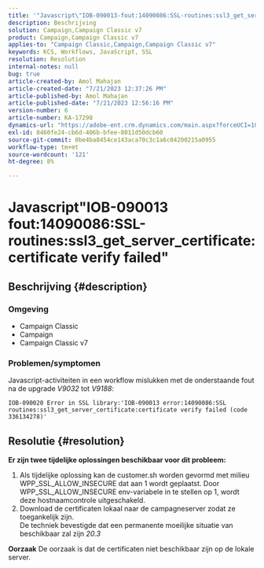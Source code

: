 ```yaml
---
title: '"Javascript\"IOB-090013-fout:14090086:SSL-routines:ssl3_get_server_certificate:certificaatverificatie mislukt\"'
description: Beschrijving
solution: Campaign,Campaign Classic v7
product: Campaign,Campaign Classic v7
applies-to: "Campaign Classic,Campaign,Campaign Classic v7"
keywords: KCS, Workflows, JavaScript, SSL
resolution: Resolution
internal-notes: null
bug: true
article-created-by: Amol Mahajan
article-created-date: "7/21/2023 12:37:26 PM"
article-published-by: Amol Mahajan
article-published-date: "7/21/2023 12:56:16 PM"
version-number: 6
article-number: KA-17298
dynamics-url: "https://adobe-ent.crm.dynamics.com/main.aspx?forceUCI=1&pagetype=entityrecord&etn=knowledgearticle&id=2e1e1457-c327-ee11-9966-6045bd0067ea"
exl-id: 8460fe24-cb6d-406b-bfee-8011d50dcb60
source-git-commit: 0be4ba8454ce143aca70c3c1a6c04200215a0955
workflow-type: tm+mt
source-wordcount: '121'
ht-degree: 8%

---
```


# Javascript&quot;IOB-090013 fout:14090086:SSL-routines:ssl3_get_server_certificate:certificate verify failed&quot;

## Beschrijving {#description}


### <b>Omgeving</b>

- Campaign Classic
- Campaign
- Campaign Classic v7




### <b>Problemen/symptomen</b>

Javascript-activiteiten in een workflow mislukken met de onderstaande fout na de upgrade *V9032* tot *V9188*:




```
IOB-090020 Error in SSL library:'IOB-090013 error:14090086:SSL routines:ssl3_get_server_certificate:certificate verify failed (code 336134278)'
```



## Resolutie {#resolution}

<b>Er zijn twee tijdelijke oplossingen beschikbaar voor dit probleem:</b>
1. Als tijdelijke oplossing kan de customer.sh worden gevormd met milieu WPP_SSL_ALLOW_INSECURE dat aan 1 wordt geplaatst. Door WPP_SSL_ALLOW_INSECURE env-variabele in te stellen op 1, wordt deze hostnaamcontrole uitgeschakeld. 
2. Download de certificaten lokaal naar de campagneserver zodat ze toegankelijk zijn.<br>
De techniek bevestigde dat een permanente moeilijke situatie van beschikbaar zal zijn *20.3*



<b>Oorzaak</b>
De oorzaak is dat de certificaten niet beschikbaar zijn op de lokale server.
